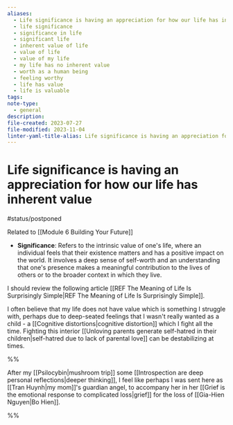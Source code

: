 ```yaml
---
aliases:
  - Life significance is having an appreciation for how our life has inherent value
  - life significance
  - significance in life
  - significant life
  - inherent value of life
  - value of life
  - value of my life
  - my life has no inherent value
  - worth as a human being
  - feeling worthy
  - life has value
  - life is valuable
tags: 
note-type:
  - general
description: 
file-created: 2023-07-27
file-modified: 2023-11-04
linter-yaml-title-alias: Life significance is having an appreciation for how our life has inherent value
---
```


# Life significance is having an appreciation for how our life has inherent value

#status/postponed

Related to [[Module 6 Building Your Future]]

- **Significance**: Refers to the intrinsic value of one's life, where an individual feels that their existence matters and has a positive impact on the world. It involves a deep sense of self-worth and an understanding that one's presence makes a meaningful contribution to the lives of others or to the broader context in which they live.

I should review the following article [[REF The Meaning of Life Is Surprisingly Simple|REF The Meaning of Life Is Surprisingly Simple]].

I often believe that my life does not have value which is something I struggle with, perhaps due to deep-seated feelings that I wasn't really wanted as a child - a [[Cognitive distortions|cognitive distortion]] which I fight all the time. Fighting this interior [[Unloving parents generate self-hatred in their children|self-hatred due to lack of parental love]] can be destabilizing at times.

%%

After my [[Psilocybin|mushroom trip]] some [[Introspection are deep personal reflections|deeper thinking]], I feel like perhaps I was sent here as [[Tran Huynh|my mom]]'s guardian angel, to accompany her in her [[Grief is the emotional response to complicated loss|grief]] for the loss of [[Gia-Hien Nguyen|Bo Hien]].

%%
